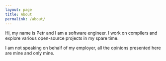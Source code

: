 ```yaml
---
layout: page
title: About
permalink: /about/
---
```

Hi, my name is Petr and I am a software engineer. I work on compilers and
explore various open-source projects in my spare time.

I am not speaking on behalf of my employer, all the opinions presented here are
mine and only mine.

